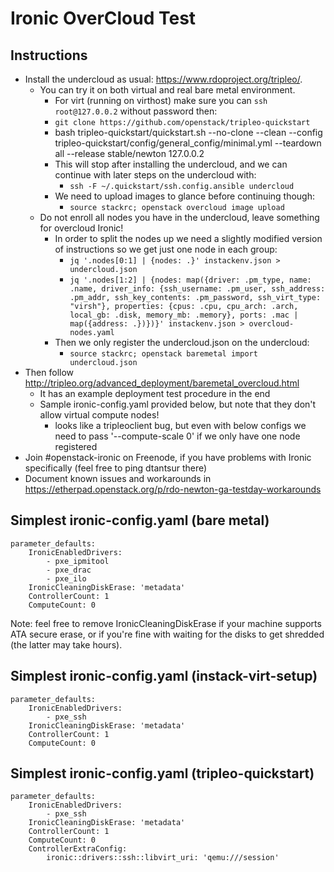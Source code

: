 # Ironic OverCloud Test

## Instructions


* Install the undercloud as usual: https://www.rdoproject.org/tripleo/.
	* You can try it on both virtual and real bare metal environment.
		* For virt (running on virthost) make sure you can `ssh root@127.0.0.2` without password then:
		* `git clone https://github.com/openstack/tripleo-quickstart`
		* bash tripleo-quickstart/quickstart.sh --no-clone --clean --config tripleo-quickstart/config/general_config/minimal.yml --teardown all --release stable/newton  127.0.0.2
		* This will stop after installing the undercloud, and we can continue with later steps on the undercloud with:
			* `ssh -F ~/.quickstart/ssh.config.ansible undercloud`
		* We need to upload images to glance before continuing though:
			* `source stackrc; openstack overcloud image upload`
	* Do not enroll all nodes you have in the undercloud, leave something for overcloud Ironic!
		* In order to split the nodes up we need a slightly modified version of instructions so we get just one node in each group:
			* `jq '.nodes[0:1] | {nodes: .}' instackenv.json > undercloud.json`
			* `jq '.nodes[1:2] | {nodes: map({driver: .pm_type, name: .name, driver_info: {ssh_username: .pm_user, ssh_address: .pm_addr, ssh_key_contents: .pm_password, ssh_virt_type: "virsh"}, properties: {cpus: .cpu, cpu_arch: .arch, local_gb: .disk, memory_mb: .memory}, ports: .mac | map({address: .})})}' instackenv.json > overcloud-nodes.yaml`
		* Then we only register the undercloud.json on the undercloud:
			* `source stackrc; openstack baremetal import undercloud.json`
* Then follow http://tripleo.org/advanced_deployment/baremetal_overcloud.html
	* It has an example deployment test procedure in the end
	* Sample ironic-config.yaml provided below, but note that they don't allow virtual compute nodes!
		* looks like a tripleoclient bug, but even with below configs we need to pass '--compute-scale 0' if we only have one node registered
* Join #openstack-ironic on Freenode, if you have problems with Ironic specifically (feel free to ping dtantsur there)
* Document known issues and workarounds in https://etherpad.openstack.org/p/rdo-newton-ga-testday-workarounds

## Simplest ironic-config.yaml (bare metal)

	parameter_defaults:
		IronicEnabledDrivers:
			- pxe_ipmitool
			- pxe_drac
			- pxe_ilo
		IronicCleaningDiskErase: 'metadata'
		ControllerCount: 1
		ComputeCount: 0

Note: feel free to remove IronicCleaningDiskErase if your machine supports ATA secure erase, or if you're fine with waiting for the disks to get shredded (the latter may take hours).

## Simplest ironic-config.yaml (instack-virt-setup)

	parameter_defaults:
		IronicEnabledDrivers:
			- pxe_ssh
		IronicCleaningDiskErase: 'metadata'
		ControllerCount: 1
		ComputeCount: 0

## Simplest ironic-config.yaml (tripleo-quickstart)

	parameter_defaults:
		IronicEnabledDrivers:
			- pxe_ssh
		IronicCleaningDiskErase: 'metadata'
		ControllerCount: 1
		ComputeCount: 0
		ControllerExtraConfig:
			ironic::drivers::ssh::libvirt_uri: 'qemu:///session'
